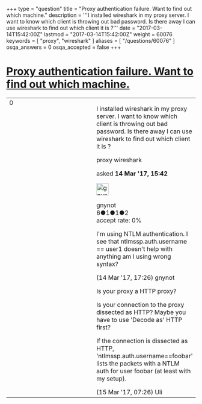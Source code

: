 +++
type = "question"
title = "Proxy authentication failure. Want to find out which machine."
description = '''I installed wireshark in my proxy server. I want to know which client is throwing out bad password. Is there away I can use wireshark to find out which client it is ?'''
date = "2017-03-14T15:42:00Z"
lastmod = "2017-03-14T15:42:00Z"
weight = 60076
keywords = [ "proxy", "wireshark" ]
aliases = [ "/questions/60076" ]
osqa_answers = 0
osqa_accepted = false
+++

<div class="headNormal">

# [Proxy authentication failure. Want to find out which machine.](/questions/60076/proxy-authentication-failure-want-to-find-out-which-machine)

</div>

<div id="main-body">

<div id="askform">

<table id="question-table" style="width:100%;"><colgroup><col style="width: 50%" /><col style="width: 50%" /></colgroup><tbody><tr class="odd"><td style="width: 30px; vertical-align: top"><div class="vote-buttons"><div id="post-60076-score" class="post-score" title="current number of votes">0</div><div id="favorite-count" class="favorite-count"></div></div></td><td><div id="item-right"><div class="question-body"><p>I installed wireshark in my proxy server. I want to know which client is throwing out bad password. Is there away I can use wireshark to find out which client it is ?</p></div><div id="question-tags" class="tags-container tags">proxy wireshark</div><div id="question-controls" class="post-controls"></div><div class="post-update-info-container"><div class="post-update-info post-update-info-user"><p>asked <strong>14 Mar '17, 15:42</strong></p><img src="https://secure.gravatar.com/avatar/e1a7ee5ff8bf06b83d650710e1f51013?s=32&amp;d=identicon&amp;r=g" class="gravatar" width="32" height="32" alt="gnynot&#39;s gravatar image" /><p>gnynot<br />
<span class="score" title="6 reputation points">6</span><span title="1 badges"><span class="badge1">●</span><span class="badgecount">1</span></span><span title="1 badges"><span class="silver">●</span><span class="badgecount">1</span></span><span title="2 badges"><span class="bronze">●</span><span class="badgecount">2</span></span><br />
<span class="accept_rate" title="Rate of the user&#39;s accepted answers">accept rate:</span> <span title="gnynot has no accepted answers">0%</span></p></div></div><div id="comments-container-60076" class="comments-container"><span id="60077"></span><div id="comment-60077" class="comment"><div id="post-60077-score" class="comment-score"></div><div class="comment-text"><p>I'm using NTLM authentication. I see that ntlmssp.auth.username == user1 doesn't help with anything am I using wrong syntax?</p></div><div id="comment-60077-info" class="comment-info"><span class="comment-age">(14 Mar '17, 17:26)</span> gnynot</div></div><span id="60089"></span><div id="comment-60089" class="comment"><div id="post-60089-score" class="comment-score"></div><div class="comment-text"><p>Is your proxy a HTTP proxy?</p><p>Is your connection to the proxy dissected as HTTP? Maybe you have to use 'Decode as' HTTP first?</p><p>If the connection is dissected as HTTP, 'ntlmssp.auth.username==foobar' lists the packets with a NTLM auth for user foobar (at least with my setup).</p></div><div id="comment-60089-info" class="comment-info"><span class="comment-age">(15 Mar '17, 07:26)</span> Uli</div></div></div><div id="comment-tools-60076" class="comment-tools"></div><div class="clear"></div><div id="comment-60076-form-container" class="comment-form-container"></div><div class="clear"></div></div></td></tr></tbody></table>

</div>

</div>

